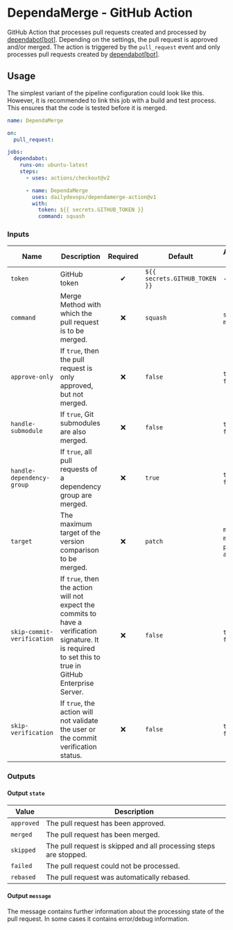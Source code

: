 # DependaMerge - GitHub Action

GitHub Action that processes pull requests created and processed by
[dependabot[bot]](https://github.com/dependabot). Depending on the settings, the
pull request is approved and/or merged. The action is triggered by the
`pull_request` event and only processes pull requests created by
[dependabot[bot]](https://github.com/dependabot).

## Usage

The simplest variant of the pipeline configuration could look like this.
However, it is recommended to link this job with a build and test process. This
ensures that the code is tested before it is merged.

```yaml
name: DependaMerge

on:
  pull_request:

jobs:
  dependabot:
    runs-on: ubuntu-latest
    steps:
      - uses: actions/checkout@v2

      - name: DependaMerge
        uses: dailydevops/dependamerge-action@v1
        with:
          token: ${{ secrets.GITHUB_TOKEN }}
          command: squash
```

### Inputs

| Name                       | Description                                                                                                                                              | Required | Default                       | Available Values                 |
| -------------------------- | -------------------------------------------------------------------------------------------------------------------------------------------------------- | :------: | ----------------------------- | -------------------------------- |
| `token`                    | GitHub token                                                                                                                                             |    ✔    | `${{ secrets.GITHUB_TOKEN }}` | ---                              |
| `command`                  | Merge Method with which the pull request is to be merged.                                                                                                |    ❌    | `squash`                      | `squash`, `merge`                |
| `approve-only`             | If `true`, then the pull request is only approved, but not merged.                                                                                       |    ❌    | `false`                       | `true`, `false`                  |
| `handle-submodule`         | If `true`, Git submodules are also merged.                                                                                                               |    ❌    | `false`                       | `true`, `false`                  |
| `handle-dependency-group`  | If `true`, all pull requests of a dependency group are merged.                                                                                           |    ❌    | `true`                        | `true`, `false`                  |
| `target`                   | The maximum target of the version comparison to be merged.                                                                                               |    ❌    | `patch`                       | `major`, `minor`, `patch`, `any` |
| `skip-commit-verification` | If `true`, then the action will not expect the commits to have a verification signature. It is required to set this to true in GitHub Enterprise Server. |    ❌    | `false`                       | `true`, `false`                  |
| `skip-verification`        | If `true`, the action will not validate the user or the commit verification status.                                                                      |    ❌    | `false`                       | `true`, `false`                  |

### Outputs

#### Output `state`

| Value      | Description                                                       |
| ---------- | ----------------------------------------------------------------- |
| `approved` | The pull request has been approved.                               |
| `merged`   | The pull request has been merged.                                 |
| `skipped`  | The pull request is skipped and all processing steps are stopped. |
| `failed`   | The pull request could not be processed.                          |
| `rebased`  | The pull request was automatically rebased.                       |

#### Output `message`

The message contains further information about the processing state of the pull
request. In some cases it contains error/debug information.
